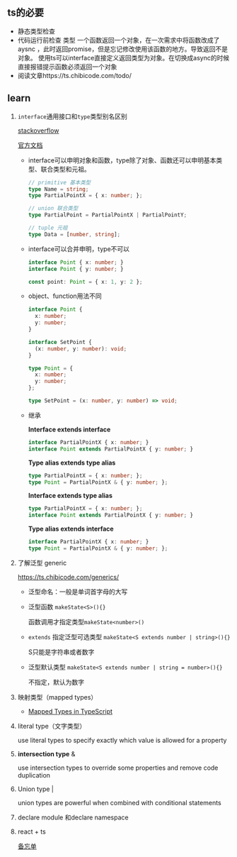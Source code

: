 ## ts的必要

* 静态类型检查
* 代码运行前检查 类型
  一个函数返回一个对象，在一次需求中将函数改成了aysnc ，此时返回promise，但是忘记修改使用该函数的地方。导致返回不是对象。
  使用ts可以interface直接定义返回类型为对象。在切换成async的时候直接报错提示函数必须返回一个对象
* 阅读文章https://ts.chibicode.com/todo/

## learn

1. `interface`通用接口和`type`类型别名区别

   [stackoverflow](https://stackoverflow.com/questions/37233735/typescript-interfaces-vs-types/52682220#52682220)

   [官方文档](https://www.typescriptlang.org/docs/handbook/advanced-types.html#interfaces-vs-type-aliases)

   * interface可以申明对象和函数，type除了对象、函数还可以申明基本类型、联合类型和元祖。

     ```typescript
     // primitive 基本类型
     type Name = string;
     type PartialPointX = { x: number; };
     
     // union 联合类型
     type PartialPoint = PartialPointX | PartialPointY;
     
     // tuple 元祖
     type Data = [number, string];
     ```

   * interface可以合并申明，type不可以

     ```typescript
     interface Point { x: number; }
     interface Point { y: number; }
     
     const point: Point = { x: 1, y: 2 };
     ```

   * object、function用法不同

     ```typescript
     interface Point {
       x: number;
       y: number;
     }
     
     interface SetPoint {
       (x: number, y: number): void;
     }
     
     type Point = {
       x: number;
       y: number;
     };
     
     type SetPoint = (x: number, y: number) => void;
     ```

   * 继承

     **Interface extends interface**

     ```typescript
     interface PartialPointX { x: number; }
     interface Point extends PartialPointX { y: number; }
     ```

     **Type alias extends type alias**

     ```typescript
     type PartialPointX = { x: number; };
     type Point = PartialPointX & { y: number; };
     ```

     **Interface extends type alias**

     ```typescript
     type PartialPointX = { x: number; };
     interface Point extends PartialPointX { y: number; }
     ```

     **Type alias extends interface**

     ```typescript
     interface PartialPointX { x: number; }
     type Point = PartialPointX & { y: number; };
     ```

2. 了解泛型 generic

   https://ts.chibicode.com/generics/

   * 泛型命名：一般是单词首字母的大写

   * 泛型函数 `makeState<S>(){}`

     函数调用才指定类型`makeState<number>()`

   * `extends` 指定泛型可选类型 `makeState<S extends number | string>(){}`

     S只能是字符串或者数字

   * 泛型默认类型 `makeState<S extends number | string = number>(){}`

     不指定，默认为数字

3. 映射类型（mapped types）

   * [Mapped Types in TypeScript](https://mariusschulz.com/blog/mapped-types-in-typescript)

4. literal type（文字类型）

   use literal types to specify exactly which value is allowed for a property

5. **intersection type** &

   use intersection types to override some properties and remove code duplication

6. Union type |

   union types are powerful when combined with conditional statements

7. declare module 和declare namespace

8. react + ts 

   [备忘单](https://github.com/typescript-cheatsheets/react-typescript-cheatsheet#basic-cheatsheet-table-of-contents)

